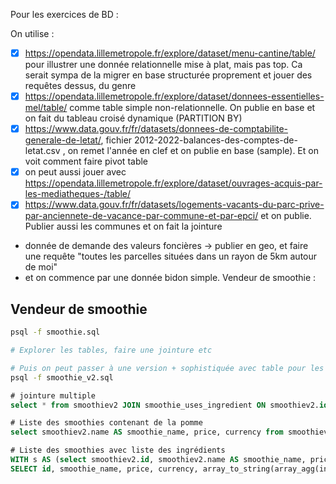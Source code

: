 Pour les exercices de BD : 

On utilise : 
- [x] https://opendata.lillemetropole.fr/explore/dataset/menu-cantine/table/ pour illustrer une donnée relationnelle mise à plat, mais pas top. Ca serait sympa de la migrer en base structurée proprement et jouer des requêtes dessus, du genre
- [x] https://opendata.lillemetropole.fr/explore/dataset/donnees-essentielles-mel/table/ comme table simple non-relationnelle. On publie en base et on fait du tableau croisé dynamique (PARTITION BY)
- [x] https://www.data.gouv.fr/fr/datasets/donnees-de-comptabilite-generale-de-letat/, fichier 2012-2022-balances-des-comptes-de-letat.csv , on remet l'année en clef et on publie en base (sample). Et on voit comment faire pivot table
- [x] on peut aussi jouer avec https://opendata.lillemetropole.fr/explore/dataset/ouvrages-acquis-par-les-mediatheques-/table/
- [x] https://www.data.gouv.fr/fr/datasets/logements-vacants-du-parc-prive-par-anciennete-de-vacance-par-commune-et-par-epci/ et on publie. Publier aussi les communes et on fait la jointure 
- donnée de demande des valeurs foncières -> publier en geo, et faire une requête "toutes les parcelles situées dans un rayon de 5km autour de moi"
- et on commence par une donnée bidon simple. Vendeur de smoothie : 

## Vendeur de smoothie
```bash
psql -f smoothie.sql

# Explorer les tables, faire une jointure etc

# Puis on peut passer à une version + sophistiquée avec table pour les ingrédients
psql -f smoothie_v2.sql
```
```sql
# jointure multiple
select * from smoothiev2 JOIN smoothie_uses_ingredient ON smoothiev2.id=smoothie_uses_ingredient.smoothie_id JOIN ingredient ON smoothie_uses_ingredient.ingredient_id=ingredient.id;

# Liste des smoothies contenant de la pomme
select smoothiev2.name AS smoothie_name, price, currency from smoothiev2 JOIN smoothie_uses_ingredient ON smoothiev2.id=smoothie_uses_ingredient.smoothie_id JOIN ingredient ON smoothie_uses_ingredient.ingredient_id=ingredient.id WHERE ingredient.name = 'Pomme';

# Liste des smoothies avec liste des ingrédients
WITH s AS (select smoothiev2.id, smoothiev2.name AS smoothie_name, price, currency, ingredient.name as ingredient from smoothiev2 JOIN smoothie_uses_ingredient ON smoothiev2.id=smoothie_uses_ingredient.smoothie_id JOIN ingredient ON smoothie_uses_ingredient.ingredient_id=ingredient.id)
SELECT id, smoothie_name, price, currency, array_to_string(array_agg(ingredient), ' / ') AS ingredients FROM s GROUP BY id, smoothie_name, price, currency ORDER BY id;
```